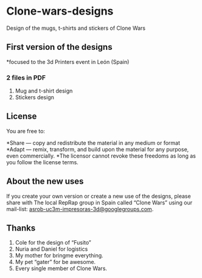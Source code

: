 # Clone-wars-designs
Design of the mugs, t-shirts and stickers of Clone Wars

## First version of the designs 

*focused to the 3d Printers event in León (Spain)

### 2 files in PDF

1. Mug and t-shirt design
2. Stickers design

## License

You are free to:

*Share — copy and redistribute the material in any medium or format
*Adapt — remix, transform, and build upon the material for any purpose, even commercially.
*The licensor cannot revoke these freedoms as long as you follow the license terms.

## About the new uses

If you create your own version or create a new use of the designs, please share with The local RepRap group in Spain called “Clone Wars” using our mail-list: asrob-uc3m-impresoras-3d@googlegroups.com.

## Thanks

1. Cole for the design of “Fusito”
2. Nuria and Daniel for logistics
3. My mother for bringme everything.
4. My pet “gater” for be awesome.
5. Every single member of Clone Wars.

